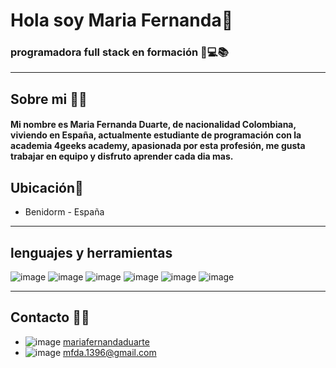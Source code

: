 # Hola soy Maria Fernanda👋
### programadora full stack en formación 🚧💻📚 
---
## Sobre mi 🙆‍♀️
#### Mi nombre es Maria Fernanda Duarte, de nacionalidad Colombiana, viviendo en España, actualmente estudiante de programación con la academia 4geeks academy, apasionada por esta profesión, me gusta trabajar en equipo y disfruto aprender cada dia mas.
## Ubicación📍
- Benidorm - España  
---
## lenguajes y herramientas 
![image](https://github.com/user-attachments/assets/961863d2-a3f8-4fec-93fb-b0ba9b8d66a2)
![image](https://github.com/user-attachments/assets/b3989e8e-7f79-4948-a904-beabe0daa397)
![image](https://github.com/user-attachments/assets/275e9995-75bb-4c17-815e-afa57db0dd7c)
![image](https://github.com/user-attachments/assets/7a4c3ec6-e11d-40a4-8e54-ae8e33303b58) 
![image](https://github.com/user-attachments/assets/6865dfb8-e5ee-4f7f-885c-7b1a21175320)
![image](https://github.com/user-attachments/assets/780eb263-53f3-42d1-bfa8-a4c9e87bf0c2)




---
## Contacto 👩‍💻
- ![image](https://github.com/user-attachments/assets/c66fa0d3-7829-4ba8-9ea8-5d6ba5c1859a) [mariafernandaduarte](https://www.linkedin.com/in/maria-fernanda-duarte-037019357/)
- ![image](https://github.com/user-attachments/assets/7b266e36-a498-461f-a54c-af8e6df81ad7)  mfda.1396@gmail.com



<!--
**mduarte1996/mduarte1996** is a ✨ _special_ ✨ repository because its `README.md` (this file) appears on your GitHub profile.

Here are some ideas to get you started:

- 🔭 I’m currently working on ...
- 🌱 I’m currently learning ...
- 👯 I’m looking to collaborate on ...
- 🤔 I’m looking for help with ...
- 💬 Ask me about ...
- 📫 How to reach me: ...
- 😄 Pronouns: ...
- ⚡ Fun fact: ...
-->
